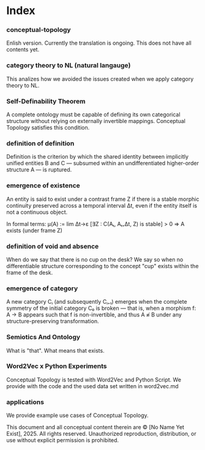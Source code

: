 # Index

### conceptual-topology
Enlish version. Currently the translation is ongoing. 
This does not have all contents yet.

### category theory to NL (natural langauge)
This analizes how we avoided the issues created when we apply category theory to NL.

### Self-Definability Theorem
A complete ontology must be capable of defining its own categorical structure without relying on externally invertible mappings. Conceptual Topology satisfies this condition.


### definition of definition
Definition is the criterion by which the shared identity between implicitly unified entities B and C — subsumed within an undifferentiated higher-order structure A — is ruptured.


### emergence of existence
An entity is said to exist under a contrast frame Z
if there is a stable morphic continuity preserved across a temporal interval Δt,
even if the entity itself is not a continuous object.

In formal terms:
μ(A) := lim Δt→ε [∃Z : C(Aₜ, Aₜ₊Δt, Z) is stable] > 0
⇒ A exists (under frame Z)


### definition of void and absence
When do we say that there is no cup on the desk?
We say so when no differentiable structure corresponding to the concept "cup" exists within the frame of the desk.


### emergence of category
A new category Cᵢ (and subsequently Cᵢ₊₁) emerges when the complete symmetry of the initial category C₀ is broken — that is, when a morphism f: A → B appears such that f is non-invertible,
and thus A ≉ B under any structure-preserving transformation.

### Semiotics And Ontology
What is "that". What means that exists.

### Word2Vec x Python Experiments
Conceptual Topology is tested with Word2Vec and Python Script.
We provide with the code and the used data set written in word2vec.md

### applications
We provide example use cases of Conceptual Topology.

This document and all conceptual content therein are © [No Name Yet Exist], 2025. All rights reserved. Unauthorized reproduction, distribution, or use without explicit permission is prohibited.
